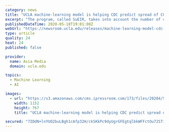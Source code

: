 ```yaml
---
category: news
title: "UCLA machine-learning model is helping CDC predict spread of COVID-19"
excerpt: "The program, called SuEIR, takes into account the number of cases categorized as susceptible, unreported, exposed, infectious and recovered."
publishedDateTime: 2020-05-18T19:01:00Z
webUrl: "https://newsroom.ucla.edu/releases/machine-learning-model-cdc-covid19"
type: article
quality: 24
heat: 24
published: false

provider:
  name: Asia Media
  domain: ucla.edu

topics:
  - Machine Learning
  - AI

images:
  - url: "https://s3.amazonaws.com/cms.ipressroom.com/173/files/20204/5ec2ca082cfac24bf1473201_Quanquan+Gu+UCLA/Quanquan+Gu+UCLA_mid.jpg"
    width: 1152
    height: 767
    title: "UCLA machine-learning model is helping CDC predict spread of COVID-19"

secured: "7IDdN+lnYUO2buLBgh1cAfp32H/ckSKkPc9dyUgrGFEgtqlbkWFFctOu72STi+p8TxDjaaS0HhDEP2SMmz4HqSrU8KILPrA1vexLlZMbZDD31PeYnumeLxKG6PrSoPkLiiOTpJ+i6WtdQZicsw4TSPaeWWKyVxwj9cN6GxEx8QaDu04H5WyyDszC0tfpFO+JfvGXL0o2aJK4xj0zeKyHJRq6OVbrolGudo7dMeU3HFX182iovK40yUDyo/isYCCE1u8IXD8//HIajnB6NTeW2q/FqyMhcQG7pKuQJ4isGBq2Vy6IJY4qWghGVNLWhFH39WJdYt0W2Gt957AHBAwCDB6qRAlPYP3G2fW09PjVKl5g0i2pSj87xSl+idB2tyUCw/aRilx+VUU6TM4UndqCJjal478L+aS9kBOj5p0VU7Ke2K5loCyWo9EnMZucSbQSUiC8s2WvulObKtGnVdC4iyXqZl8Cbwi6A0urR1EKH68=;laTxZa5gG3g46wy2MwkRsw=="
---
```


